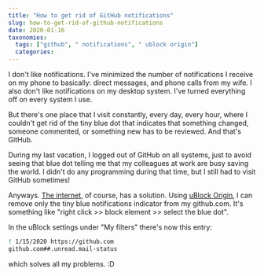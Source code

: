 ```yaml
---
title: "How to get rid of GitHub notifications"
slug: how-to-get-rid-of-github-notifications
date: 2020-01-16
taxonomies:
  tags: ["github", " notifications", " ublock origin"]
  categories: 
---
```



I don't like notifications. I've minimized the number of notifications I receive on my phone to basically: direct messages, and phone calls from my wife. I also don't like notifications on my desktop system. I've turned everything off on every system I use.

But there's one place that I visit constantly, every day, every hour, where I couldn't get rid of the tiny blue dot that indicates that something changed, someone commented, or something new has to be reviewed. And that's GitHub.

During my last vacation, I logged out of GitHub on all systems, just to avoid seeing that blue dot telling me that my colleagues at work are busy saving the world. I didn't do any programming during that time, but I still had to visit GitHub sometimes!

Anyways. [The internet](https://mastodon.social/@l3viathan/103480435257611605), of course, has a solution. Using [uBlock Origin](https://addons.mozilla.org/de/firefox/addon/ublock-origin/), I can remove only the tiny blue notifications indicator from my github.com. It's something like "right click >> block element >> select the blue dot".

In the uBlock settings under "My filters" there's now this entry:


```bash
! 1/15/2020 https://github.com
github.com##.unread.mail-status
```

which solves all my problems. :D

